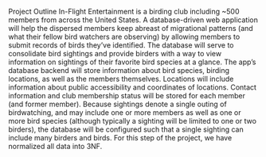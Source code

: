 Project Outline
In-Flight Entertainment is a birding club including ~500 members from across the United States.
A database-driven web application will help the dispersed members keep abreast of migrational
patterns (and what their fellow bird watchers are observing) by allowing members to submit
records of birds they’ve identified. The database will serve to consolidate bird sightings and
provide birders with a way to view information on sightings of their favorite bird species at a
glance.
The app’s database backend will store information about bird species, birding locations, as well
as the members themselves. Locations will include information about public accessibility and
coordinates of locations. Contact information and club membership status will be stored for each
member (and former member).
Because sightings denote a single outing of birdwatching, and may include one or more
members as well as one or more bird species (although typically a sighting will be limited to one
or two birders), the database will be configured such that a single sighting can include many
birders and birds.
For this step of the project, we have normalized all data into 3NF.
